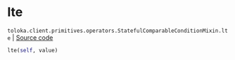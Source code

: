 # lte
`toloka.client.primitives.operators.StatefulComparableConditionMixin.lte` | [Source code](https://github.com/Toloka/toloka-kit/blob/v1.0.2/src/client/primitives/operators.py#L188)

```python
lte(self, value)
```

